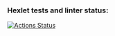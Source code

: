 ### Hexlet tests and linter status:
[![Actions Status](https://github.com/Swarog1995/frontend-project-lvl1/workflows/hexlet-check/badge.svg)](https://github.com/Swarog1995/frontend-project-lvl1/actions)